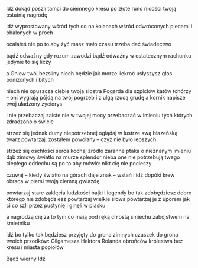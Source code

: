   Idź dokąd poszli tamci do ciemnego kresu
  po złote runo nicości twoją ostatnią nagrodę

  idź wyprostowany wśród tych co na kolanach
  wśród odwróconych plecami i obalonych w proch

  ocalałeś nie po to aby żyć
  masz mało czasu trzeba dać świadectwo

  bądź odważny gdy rozum zawodzi bądź odważny
  w ostatecznym rachunku jedynie to się liczy

  a Gniew twój bezsilny niech będzie jak morze
  ilekroć usłyszysz głos poniżonych i bitych

  niech nie opuszcza ciebie twoja siostra Pogarda
  dla szpiclów katów tchórzy – oni wygrają
  pójdą na twój pogrzeb i z ulgą rzucą grudę
  a kornik napisze twój uładzony życiorys

  i nie przebaczaj zaiste nie w twojej mocy
  przebaczać w imieniu tych których zdradzono o świcie

  strzeż się jednak dumy niepotrzebnej
  oglądaj w lustrze swą błazeńską twarz
  powtarzaj: zostałem powołany – czyż nie było lepszych

  strzeż się oschłości serca kochaj źródło zaranne
  ptaka o nieznanym imieniu dąb zimowy
  światło na murze splendor nieba
  one nie potrzebują twego ciepłego oddechu
  są po to aby mówić: nikt cię nie pocieszy

  czuwaj – kiedy światło na górach daje znak – wstań i idź
  dopóki krew obraca w piersi twoją ciemną gwiazdę

  powtarzaj stare zaklęcia ludzkości bajki i legendy
  bo tak zdobędziesz dobro którego nie zdobędziesz
  powtarzaj wielkie słowa powtarzaj je z uporem
  jak ci co szli przez pustynię i ginęli w piasku

  a nagrodzą cię za to tym co mają pod ręką
  chłostą śmiechu zabójstwem na śmietniku

  idź bo tylko tak będziesz przyjęty do grona zimnych czaszek
  do grona twoich przodków: Gilgamesza Hektora Rolanda
  obrońców królestwa bez kresu i miasta popiołów

  Bądź wierny Idź
